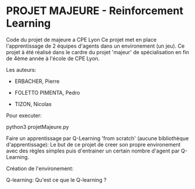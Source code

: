 # PROJET MAJEURE - Reinforcement Learning

Code du projet de majeure a CPE Lyon
Ce projet met en place l'apprentissage de 2 équipes d'agents dans un environement (un jeu).
Ce projet à été réalisé dans le cardre du projet 'majeur' de spécialisation en fin de 4ème année à l'école de CPE Lyon.

Les auteurs:

* ERBACHER, Pierre
 
* FOLETTO PIMENTA, Pedro
 
* TIZON, Nicolas


Pour executer:

python3 projetMajeure.py

Faire un apprentissage par Q-Learning 'from scratch' (aucune bibliothèque d'apprentissage):
Le but de ce projet de creer son propre environement avec des règles simples puis d'entrainer un certain nombre d'agent par Q-Learning.

Création de l'environement:

Q-learning:
Qu'est ce que le Q-learning ? 
